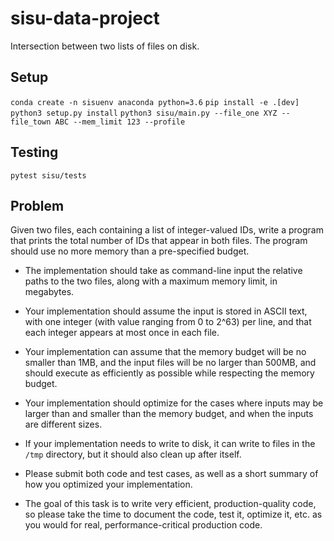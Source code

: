 # sisu-data-project

Intersection between two lists of files on disk.

## Setup

`conda create -n sisuenv anaconda python=3.6`
`pip install -e .[dev]`
`python3 setup.py install`
`python3 sisu/main.py --file_one XYZ --file_town ABC --mem_limit 123 --profile`


## Testing

`pytest sisu/tests`

## Problem

Given two files, each containing a list of integer-valued IDs, write a program that prints the total number of IDs that appear in both files. The program should use no more memory than a pre-specified budget.


* The implementation should take as command-line input the relative paths to the two files, along with a maximum memory limit, in megabytes.

* Your implementation should assume the input is stored in ASCII text, with one integer (with value ranging from 0 to 2^63) per line, and that each integer appears at most once in each file.

* Your implementation can assume that the memory budget will be no smaller than 1MB, and the input files will be no larger than 500MB, and should execute as efficiently as possible while respecting the memory budget.

* Your implementation should optimize for the cases where inputs may be larger than and smaller than the memory budget, and when the inputs are different sizes.

* If your implementation needs to write to disk, it can write to files in the `/tmp` directory, but it should also clean up after itself.


* Please submit both code and test cases, as well as a short summary of how you optimized your implementation.


* The goal of this task is to write very efficient, production-quality code, so please take the time to document the code, test it, optimize it, etc. as you would for real, performance-critical production code.
